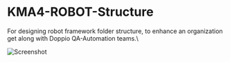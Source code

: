 # KMA4-ROBOT-Structure
For designing robot framework folder structure, to enhance an organization get along with Doppio QA-Automation teams.\

![Screenshot](doppio_logo.png)
